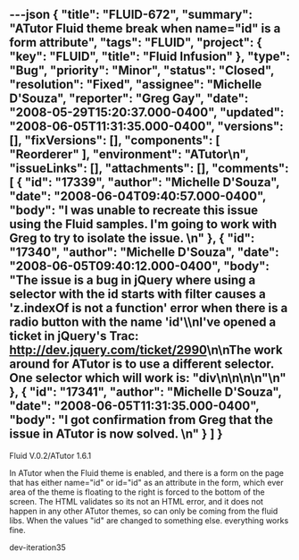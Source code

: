 ---json
{
  "title": "FLUID-672",
  "summary": "ATutor Fluid theme break when name=\"id\" is a form attribute",
  "tags": "FLUID",
  "project": {
    "key": "FLUID",
    "title": "Fluid Infusion"
  },
  "type": "Bug",
  "priority": "Minor",
  "status": "Closed",
  "resolution": "Fixed",
  "assignee": "Michelle D'Souza",
  "reporter": "Greg Gay",
  "date": "2008-05-29T15:20:37.000-0400",
  "updated": "2008-06-05T11:31:35.000-0400",
  "versions": [],
  "fixVersions": [],
  "components": [
    "Reorderer"
  ],
  "environment": "ATutor\n",
  "issueLinks": [],
  "attachments": [],
  "comments": [
    {
      "id": "17339",
      "author": "Michelle D'Souza",
      "date": "2008-06-04T09:40:57.000-0400",
      "body": "I was unable to recreate this issue using the Fluid samples. I'm going to work with Greg to try to isolate the issue.&#x20;\n"
    },
    {
      "id": "17340",
      "author": "Michelle D'Souza",
      "date": "2008-06-05T09:40:12.000-0400",
      "body": "The issue is a bug in jQuery where using a selector with the  id starts with filter causes a 'z.indexOf is not a function' error when there is a radio button with the name 'id'\\\nI've opened a ticket in jQuery's Trac: <http://dev.jquery.com/ticket/2990>\n\nThe work around for ATutor is to use a different selector. One selector which will work is: \"div\n\n<!-- media: file UNKNOWN_MEDIA_=atutor -->\n\n\"\n"
    },
    {
      "id": "17341",
      "author": "Michelle D'Souza",
      "date": "2008-06-05T11:31:35.000-0400",
      "body": "I got confirmation from Greg that the issue in ATutor is now solved.&#x20;\n"
    }
  ]
}
---
Fluid V.0.2/ATutor 1.6.1

In ATutor when the Fluid theme is enabled, and there is a form on the page that has either name="id" or id="id" as an attribute in the form, which ever area of the theme is floating to the right is forced to the bottom of the screen. The HTML validates so its not an HTML error, and it does not happen in any other ATutor themes, so can only be coming from the fluid libs. When the values "id" are changed to something else. everything works fine.

dev-iteration35

        